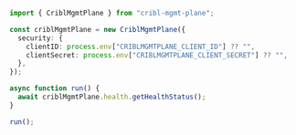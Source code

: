 <!-- Start SDK Example Usage [usage] -->
```typescript
import { CriblMgmtPlane } from "cribl-mgmt-plane";

const criblMgmtPlane = new CriblMgmtPlane({
  security: {
    clientID: process.env["CRIBLMGMTPLANE_CLIENT_ID"] ?? "",
    clientSecret: process.env["CRIBLMGMTPLANE_CLIENT_SECRET"] ?? "",
  },
});

async function run() {
  await criblMgmtPlane.health.getHealthStatus();
}

run();

```
<!-- End SDK Example Usage [usage] -->